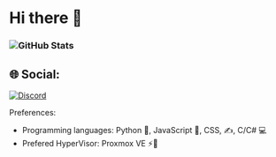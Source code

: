 # Hi there 👋

<h3 MyDrift/h3>

![GitHub Stats](https://github-readme-stats.vercel.app/api?username=MyDrift-user&theme=radical) 

## 🌐 Social:
[![Discord](https://img.shields.io/badge/Discord-%237289DA.svg?logo=discord&logoColor=white)](https://discord.com/users/679006161554505729) 

Preferences:

* Programming languages: Python 🐍, JavaScript 🐠, CSS, ✍️, C/C# 💻
* Prefered HyperVisor: Proxmox VE ⚡🦎
